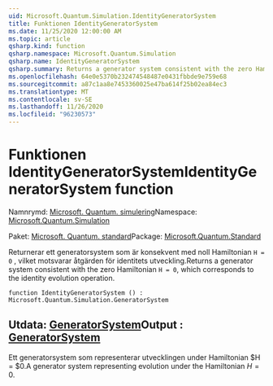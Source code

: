 ```yaml
---
uid: Microsoft.Quantum.Simulation.IdentityGeneratorSystem
title: Funktionen IdentityGeneratorSystem
ms.date: 11/25/2020 12:00:00 AM
ms.topic: article
qsharp.kind: function
qsharp.namespace: Microsoft.Quantum.Simulation
qsharp.name: IdentityGeneratorSystem
qsharp.summary: Returns a generator system consistent with the zero Hamiltonian `H = 0`, which corresponds to the identity evolution operation.
ms.openlocfilehash: 64e0e5370b232474548487e0431fbbde9e759e68
ms.sourcegitcommit: a87c1aa8e7453360025e47ba614f25b02ea84ec3
ms.translationtype: MT
ms.contentlocale: sv-SE
ms.lasthandoff: 11/26/2020
ms.locfileid: "96230573"
---
```

# <a name="identitygeneratorsystem-function"></a><span data-ttu-id="cca9c-102">Funktionen IdentityGeneratorSystem</span><span class="sxs-lookup"><span data-stu-id="cca9c-102">IdentityGeneratorSystem function</span></span>

<span data-ttu-id="cca9c-103">Namnrymd: [Microsoft. Quantum. simulering](xref:Microsoft.Quantum.Simulation)</span><span class="sxs-lookup"><span data-stu-id="cca9c-103">Namespace: [Microsoft.Quantum.Simulation](xref:Microsoft.Quantum.Simulation)</span></span>

<span data-ttu-id="cca9c-104">Paket: [Microsoft. Quantum. standard](https://nuget.org/packages/Microsoft.Quantum.Standard)</span><span class="sxs-lookup"><span data-stu-id="cca9c-104">Package: [Microsoft.Quantum.Standard](https://nuget.org/packages/Microsoft.Quantum.Standard)</span></span>


<span data-ttu-id="cca9c-105">Returnerar ett generatorsystem som är konsekvent med noll Hamiltonian `H = 0` , vilket motsvarar åtgärden för identitets utveckling.</span><span class="sxs-lookup"><span data-stu-id="cca9c-105">Returns a generator system consistent with the zero Hamiltonian `H = 0`, which corresponds to the identity evolution operation.</span></span>

```qsharp
function IdentityGeneratorSystem () : Microsoft.Quantum.Simulation.GeneratorSystem
```


## <a name="output--generatorsystem"></a><span data-ttu-id="cca9c-106">Utdata: [GeneratorSystem](xref:Microsoft.Quantum.Simulation.GeneratorSystem)</span><span class="sxs-lookup"><span data-stu-id="cca9c-106">Output : [GeneratorSystem](xref:Microsoft.Quantum.Simulation.GeneratorSystem)</span></span>

<span data-ttu-id="cca9c-107">Ett generatorsystem som representerar utvecklingen under Hamiltonian $H = $0.</span><span class="sxs-lookup"><span data-stu-id="cca9c-107">A generator system representing evolution under the Hamiltonian $H = 0$.</span></span>